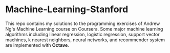 # Machine-Learning-Stanford 

This repo contains my solutions to the programming exercises of Andrew Ng's Machine Learning course on Coursera. Some major machine learning algorithms including linear regression, logistic regression, support vector machines, k nearest neighbors, neural networks, and recommender system are implemented with **Octave**. 
